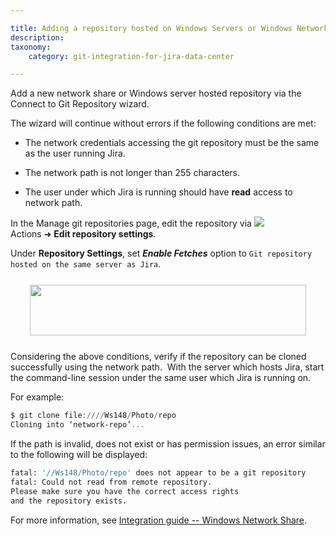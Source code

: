 ```yaml
---

title: Adding a repository hosted on Windows Servers or Windows Network Share (Admins)
description:
taxonomy:
    category: git-integration-for-jira-data-center

---
```


Add a new network share or Windows server hosted repository via the Connect to Git Repository wizard.

The wizard will continue without errors if the following conditions are met:

*   The network credentials accessing the git repository must be the same as the user running Jira.

*   The network path is not longer than 255 characters.

*   The user under which Jira is running should have **read** access to network path.


In the Manage git repositories page, edit the repository via ![](/wp-content/uploads/actions-icon.png) Actions ➜ **Edit repository settings**.

Under **Repository Settings**, set _**Enable Fetches**_ option to `Git repository hosted on the same server as Jira`.

<img src='/wp-content/uploads/gij-gitserver-edit-repocfg-fetches-sel2.png' style='display:block;margin:25px auto;max-width:100%' width=442 height=81 />

Considering the above conditions, verify if the repository can be cloned successfully using the network path.  With the server which hosts Jira, start the command-line session under the same user which Jira is running on.

For example:

```powershell
$ git clone file:////Ws148/Photo/repo
Cloning into ‘network-repo’...
```


If the path is invalid, does not exist or has permission issues, an error similar to the following will be displayed:

```bash
fatal: '//Ws148/Photo/repo' does not appear to be a git repository
fatal: Could not read from remote repository.
Please make sure you have the correct access rights
and the repository exists.
```


For more information, see [Integration guide -- Windows Network Share](/git-integration-for-jira-data-center/windows-network-server-share-gij-self-managed).

